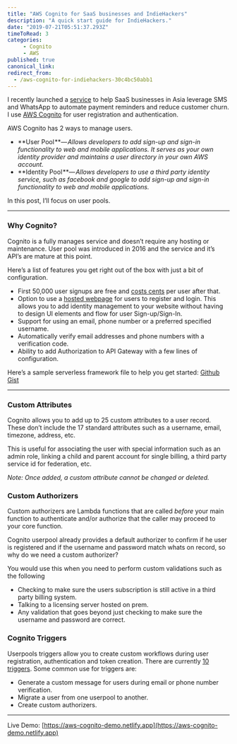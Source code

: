 ```yaml
---
title: "AWS Cognito for SaaS businesses and IndieHackers"
description: "A quick start guide for IndieHackers."
date: "2019-07-21T05:51:37.293Z"
timeToRead: 3
categories:
     - Cognito
     - AWS
published: true
canonical_link:
redirect_from:
  - /aws-cognito-for-indiehackers-30c4bc50abb1
---
```


I recently launched a [service](http://dunr.app) to help SaaS businesses in Asia leverage SMS and WhatsApp to automate payment reminders and reduce customer churn. I use [AWS Cognito](https://aws.amazon.com/cognito/) for user registration and authentication.

AWS Cognito has 2 ways to manage users.

-   **User Pool **— _Allows developers to add sign-up and sign-in functionality to web and mobile applications. It serves as your own identity provider and maintains a user directory in your own AWS account._
-   **Identity Pool **— _Allows developers to use a third party identity service, such as facebook and google to add sign-up and sign-in functionality to web and mobile applications._

In this post, I’ll focus on user pools.

---

### Why Cognito?

Cognito is a fully manages service and doesn’t require any hosting or maintenance. User pool was introduced in 2016 and the service and it’s API’s are mature at this point.

Here’s a list of features you get right out of the box with just a bit of configuration.

-   First 50,000 user signups are free and [costs cents](https://aws.amazon.com/cognito/pricing/) per user after that.
-   Option to use a [hosted webpage](https://docs.aws.amazon.com/cognito/latest/developerguide/cognito-user-pools-app-integration.html) for users to register and login. This allows you to add identity management to your website without having to design UI elements and flow for user Sign-up/Sign-In.
-   Support for using an email, phone number or a preferred specified username.
-   Automatically verify email addresses and phone numbers with a verification code.
-   Ability to add Authorization to API Gateway with a few lines of configuration.

Here’s a sample serverless framework file to help you get started: [Github Gist](https://gist.github.com/murali44/b543304957800364f7c66d4fdcfd6293)

---

### Custom Attributes

Cognito allows you to add up to 25 custom attributes to a user record. These don’t include the 17 standard attributes such as a username, email, timezone, address, etc.

This is useful for associating the user with special information such as an admin role, linking a child and parent account for single billing, a third party service id for federation, etc.

_Note: Once added, a custom attribute cannot be changed or deleted._

### Custom Authorizers

Custom authorizers are Lambda functions that are called _before_ your main function to authenticate and/or authorize that the caller may proceed to your core function.

Cognito userpool already provides a default authorizer to confirm if he user is registered and if the username and password match whats on record, so why do we need a custom authorizer?

You would use this when you need to perform custom validations such as the following

-   Checking to make sure the users subscription is still active in a third party billing system.
-   Talking to a licensing server hosted on prem.
-   Any validation that goes beyond just checking to make sure the username and password are correct.

### Cognito Triggers

Userpools triggers allow you to create custom workflows during user registration, authentication and token creation. There are currently [10 triggers](https://docs.aws.amazon.com/cognito/latest/developerguide/cognito-user-identity-pools-working-with-aws-lambda-triggers.html). Some common use for triggers are:

-   Generate a custom message for users during email or phone number verification.
-   Migrate a user from one userpool to another.
-   Create custom authorizers.

---

Live Demo: [https://aws-cognito-demo.netlify.app](https://aws-cognito-demo.netlify.app)
